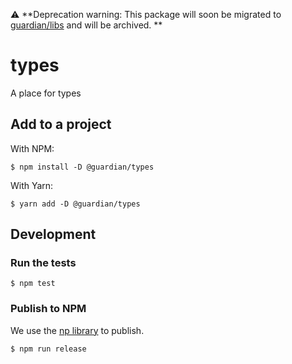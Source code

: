 ⚠️ **Deprecation warning: This package will soon be migrated to [guardian/libs](https://github.com/guardian/libs) and will be archived. **

# types

A place for types

## Add to a project

With NPM:

```
$ npm install -D @guardian/types
```

With Yarn:

```
$ yarn add -D @guardian/types
```

## Development

### Run the tests

```
$ npm test
```

### Publish to NPM

We use the [np library](https://github.com/sindresorhus/np) to publish.

```
$ npm run release
```
